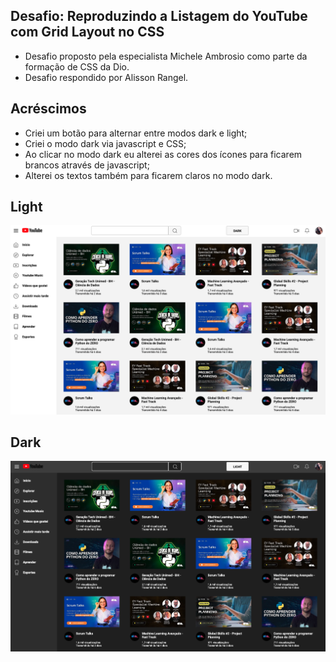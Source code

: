 ## Desafio: Reproduzindo a Listagem do YouTube com Grid Layout no CSS
- Desafio proposto pela especialista Michele Ambrosio como parte da formação de CSS da Dio.
- Desafio respondido por Alisson Rangel.

## Acréscimos
- Criei um botão para alternar entre modos dark e light;
- Criei o modo dark via javascript e CSS;
- Ao clicar no modo dark eu alterei as cores dos ícones para ficarem brancos através de javascript;
- Alterei os textos também para ficarem claros no modo dark.

## Light
<img src="./assets/images/claro.png" />

## Dark
<img src="./assets/images/escuro.png" />
